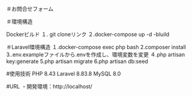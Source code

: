 ＃お問合せフォーム

＃環境構造

Dockerビルド １. git cloneリンク ２.docker-compose up -d -bluild

＃Laravel環境構造 １.docker-compose exec php bash 2.composer install 3..env.exampleファイルから.envを作成し、環境変数を変更 ４.php artisan key:generate 5.php artisan migrate 6.php artisan db:seed

#使用技術 PHP 8.43 Laravel 8.83.8 MySQL 8.0

#URL ・開発環境：http://localhost/
